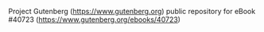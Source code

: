 Project Gutenberg (https://www.gutenberg.org) public repository for eBook #40723 (https://www.gutenberg.org/ebooks/40723)

